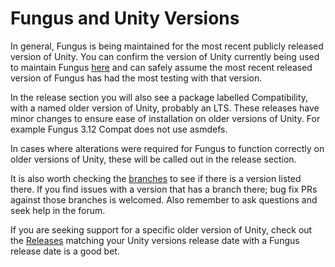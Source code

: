 # Fungus and Unity Versions

In general, Fungus is being maintained for the most recent publicly released version of Unity. You can confirm the version of Unity currently being used to maintain Fungus [here](https://github.com/snozbot/fungus/blob/master/ProjectSettings/ProjectVersion.txt) and can safely assume the most recent released version of Fungus has had the most testing with that version.

In the release section you will also see a package labelled Compatibility, with a named older version of Unity, probably an LTS. These releases have minor changes to ensure ease of installation on older versions of Unity. For example Fungus 3.12 Compat does not use asmdefs.

In cases where alterations were required for Fungus to function correctly on older versions of Unity, these will be called out in the release section. 

It is also worth checking the [branches](https://github.com/snozbot/fungus/branches) to see if there is a version listed there. If you find issues with a version that has a branch there; bug fix PRs against those branches is welcomed. Also remember to ask questions and seek help in the forum.


If you are seeking support for a specific older version of Unity, check out the [Releases](https://github.com/snozbot/fungus/releases) matching your Unity versions release date with a Fungus release date is a good bet.

